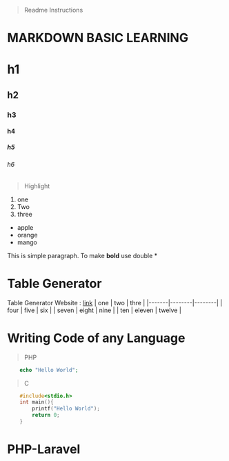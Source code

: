 
>Readme Instructions

# MARKDOWN BASIC LEARNING
# h1
## h2
### h3
#### h4
##### h5
###### h6
> Highlight

1. one
2. Two
3. three

* apple
* orange
* mango

This is simple paragraph. To make **bold** use double *

# Table Generator
Table Generator Website : [link](https://www.tablesgenerator.com/markdown_tables)
| one   | two    | thre   |
|-------|--------|--------|
| four  | five   | six    |
| seven | eight  | nine   |
| ten   | eleven | twelve |


# Writing Code of any Language
> PHP
```php
    echo "Hello World";
```

> C
```c
    #include<stdio.h>
    int main(){
        printf("Hello World");
        return 0;
    }
```
# PHP-Laravel
